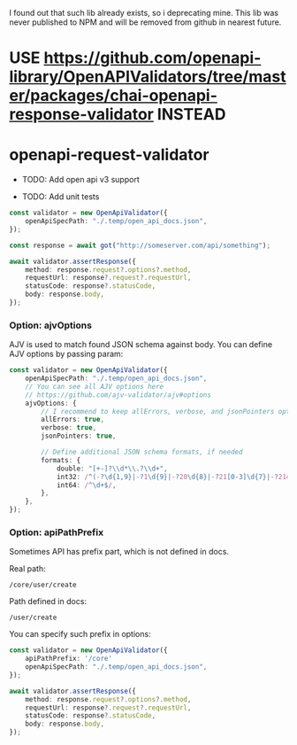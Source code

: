 I found out that such lib already exists, so i deprecating mine. This lib was never published to NPM and will be removed from github in nearest future.
# USE https://github.com/openapi-library/OpenAPIValidators/tree/master/packages/chai-openapi-response-validator INSTEAD


# openapi-request-validator

-   TODO: Add open api v3 support

-   TODO: Add unit tests

```typescript
const validator = new OpenApiValidator({
    openApiSpecPath: "./.temp/open_api_docs.json",
});

const response = await got("http://someserver.com/api/something");

await validator.assertResponse({
    method: response.request?.options?.method,
    requestUrl: response?.request?.requestUrl,
    statusCode: response?.statusCode,
    body: response.body,
});
```

### Option: ajvOptions

AJV is used to match found JSON schema against body.
You can define AJV options by passing param:

```typescript
const validator = new OpenApiValidator({
    openApiSpecPath: "./.temp/open_api_docs.json",
    // You can see all AJV options here
    // https://github.com/ajv-validator/ajv#options
    ajvOptions: {
        // I recommend to keep allErrors, verbose, and jsonPointers options enabled
        allErrors: true,
        verbose: true,
        jsonPointers: true,

        // Define additional JSON schema formats, if needed
        formats: {
            double: "[+-]?\\d*\\.?\\d+",
            int32: /^(-?\d{1,9}|-?1\d{9}|-?20\d{8}|-?21[0-3]\d{7}|-?214[0-6]\d{6}|-?2147[0-3]\d{5}|-?21474[0-7]\d{4}|-?214748[012]\d{4}|-?2147483[0-5]\d{3}|-?21474836[0-3]\d{2}|214748364[0-7]|-214748364[0-8])$/,
            int64: /^\d+$/,
        },
    },
});
```

### Option: apiPathPrefix

Sometimes API has prefix part, which is not defined in docs.

Real path:

```
/core/user/create
```

Path defined in docs:

```
/user/create
```

You can specify such prefix in options:

```typescript
const validator = new OpenApiValidator({
    apiPathPrefix: '/core'
    openApiSpecPath: "./.temp/open_api_docs.json",
});

await validator.assertResponse({
    method: response.request?.options?.method,
    requestUrl: response?.request?.requestUrl,
    statusCode: response?.statusCode,
    body: response.body,
});
```
